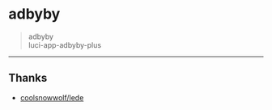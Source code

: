 # adbyby

> adbyby  
> luci-app-adbyby-plus

---

## Thanks

* [coolsnowwolf/lede](https://github.com/coolsnowwolf/lede)
